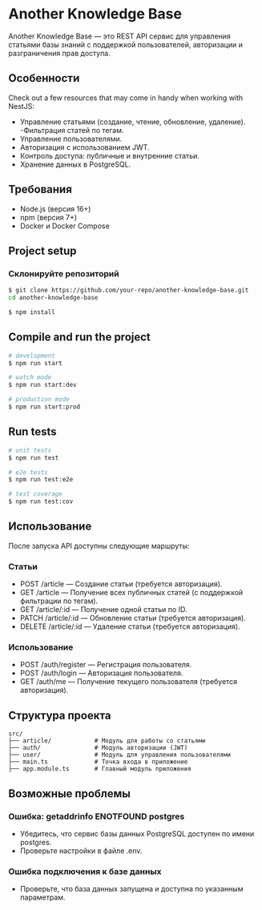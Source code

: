 # Another Knowledge Base

Another Knowledge Base — это REST API сервис для управления статьями базы знаний с поддержкой пользователей, авторизации и разграничения прав доступа.

## Особенности

Check out a few resources that may come in handy when working with NestJS:

- Управление статьями (создание, чтение, обновление, удаление).
  -Фильтрация статей по тегам.
- Управление пользователями.
- Авторизация с использованием JWT.
- Контроль доступа: публичные и внутренние статьи.
- Хранение данных в PostgreSQL.

## Требования

- Node.js (версия 16+)
- npm (версия 7+)
- Docker и Docker Compose

## Project setup

### Склонируйте репозиторий

```bash
$ git clone https://github.com/your-repo/another-knowledge-base.git
cd another-knowledge-base
```

```bash
$ npm install
```

## Compile and run the project

```bash
# development
$ npm run start

# watch mode
$ npm run start:dev

# production mode
$ npm run start:prod
```

## Run tests

```bash
# unit tests
$ npm run test

# e2e tests
$ npm run test:e2e

# test coverage
$ npm run test:cov
```

## Использование

После запуска API доступны следующие маршруты:

### Статьи

- POST /article — Создание статьи (требуется авторизация).
- GET /article — Получение всех публичных статей (с поддержкой фильтрации по тегам).
- GET /article/:id — Получение одной статьи по ID.
- PATCH /article/:id — Обновление статьи (требуется авторизация).
- DELETE /article/:id — Удаление статьи (требуется авторизация).

### Использование

- POST /auth/register — Регистрация пользователя.
- POST /auth/login — Авторизация пользователя.
- GET /auth/me — Получение текущего пользователя (требуется авторизация).

## Структура проекта

```plaintext
src/
├── article/            # Модуль для работы со статьями
├── auth/               # Модуль авторизации (JWT)
├── user/               # Модуль для управления пользователями
├── main.ts             # Точка входа в приложение
├── app.module.ts       # Главный модуль приложения
```

## Возможные проблемы

### Ошибка: getaddrinfo ENOTFOUND postgres

- Убедитесь, что сервис базы данных PostgreSQL доступен по имени postgres.
- Проверьте настройки в файле .env.

### Ошибка подключения к базе данных

- Проверьте, что база данных запущена и доступна по указанным параметрам.
